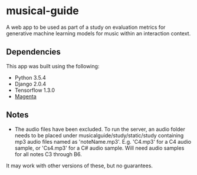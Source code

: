 # musical-guide
A web app to be used as part of a study on evaluation metrics for generative machine learning models for music within an interaction context.

## Dependencies
This app was built using the following:
- Python 3.5.4
- Django 2.0.4
- Tensorflow 1.3.0
- [Magenta](https://github.com/tensorflow/magenta#installation)

## Notes
- The audio files have been excluded. To run the server, an audio folder needs to be placed under musicalguide/study/static/study containing mp3 audio files named as 'noteName.mp3'. E.g. 'C4.mp3' for a C4 audio sample, or 'Cs4.mp3' for a C# audio sample. Will need audio samples for all notes C3 through B6.

It may work with other versions of these, but no guarantees.
